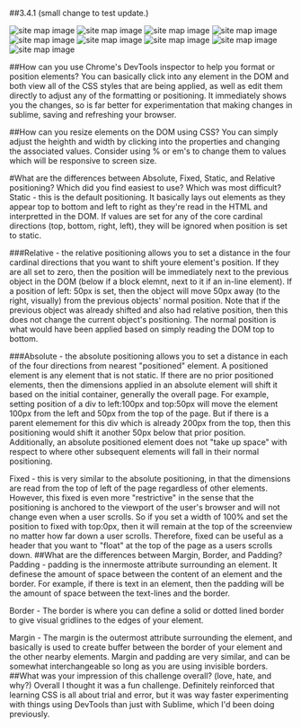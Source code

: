   ##3.4.1
  (small change to test update.)

  ![site map image](imgs/chal3.4.1.png "release 1")
  ![site map image](imgs/chal3.4.2.png "release 2")
  ![site map image](imgs/chal3.4.3.png "release 3")
  ![site map image](imgs/chal3.4.4.png "release 4")
  ![site map image](imgs/chal3.4.5.png "release 5")
  ![site map image](imgs/chal3.4.6.png "release 6")
  ![site map image](imgs/3.4.7.png "release 7")
  ![site map image](imgs/3.4.8.png "release 8")
  ![site map image](imgs/3.4.9.png "release 9")

  ##How can you use Chrome's DevTools inspector to help you format or position elements?
  You can basically click into any element in the DOM and both view all of the CSS styles that are being applied, as well as edit them directly to  adjust any of the formatting or positioning. It immediately shows you the changes, so is far better for experimentation that making changes in sublime, saving and refreshing your browser.

  ##How can you resize elements on the DOM using CSS?
  You can simply adjust the heighth and width by clicking into the properties and changing the associated values. Consider using % or em's to change them to values which will be responsive to screen size.

  #What are the differences between Absolute, Fixed, Static, and Relative positioning? Which did you find easiest to use? Which was most difficult?
  Static - this is the default positioning. It basically lays out elements as they appear top to bottom and left to right as they're read in the HTML and interpretted in the DOM. If values are set for any of the core cardinal directions (top, bottom, right, left), they will be ignored when position is set to static.

  ###Relative - the relative positioning allows you to set a distance in the four cardinal directions that you want to shift youre element's position. If they are all set to zero, then the position will be immediately next to the previous object in the DOM (below if a block elemnt, next to it if an in-line element). If a position of left: 50px is set, then the object will move 50px away (to the right, visually) from the previous objects' normal position. Note that if the previous object was already shifted and also had relative position, then this does not change the current object's positioning. The normal position is what would have been applied based on simply reading the DOM top to bottom.

  ###Absolute - the absolute positioning allows you to set a distance in each of the four directions from nearest "positioned" element. A positioned element is any element that is not static. If there are no prior positioned elements, then the dimensions applied in an absolute element will shift it based on the initial container, generally the overall page. For example, setting position of a div to left:100px and top:50px will move the element 100px from the left and 50px from the top of the page. But if there is a parent elemement for this div which is already 200px from the top, then this positioning would shift it another 50px below that prior position. Additionally, an absolute positioned element does not "take up space" with respect to where other subsequent elements will fall in their normal positioning.

  Fixed - this is very similar to the absolute positioning, in that the dimensions are read from the top of left of the page regardless of other elements. However, this fixed is even more "restrictive" in the sense that the positioning is anchored to the viewport of the user's browser and will not change even when a user scrolls. So if you set a width of 100% and set the position to fixed with top:0px, then it will remain at the top of the screenview no matter how far down a user scrolls. Therefore, fixed can be useful as a header that you want to "float" at the top of the page as a users scrolls down.
  ##What are the differences between Margin, Border, and Padding?
  Padding - padding is the innermoste attribute surrounding an element. It definese the amount of space between the content of an element and the border. For example, if there is text in an element, then the padding will be the amount of space between the text-lines and the border.

  Border - The border is where you can define a solid or dotted lined border to give visual gridlines to the edges of your element.

  Margin - The margin is the outermost attribute surrounding the element, and basically is used to create buffer between the border of your element and the other nearby elements. Margin and padding are very similar, and can be somewhat interchangeable so long as you are using invisible borders.
  ##What was your impression of this challenge overall? (love, hate, and why?)
  Overall I thought it was a fun challenge. Definitely reinforced that learning CSS is all about trial and error, but it was way faster experimenting with things using DevTools than just with Sublime, which I'd been doing previously.